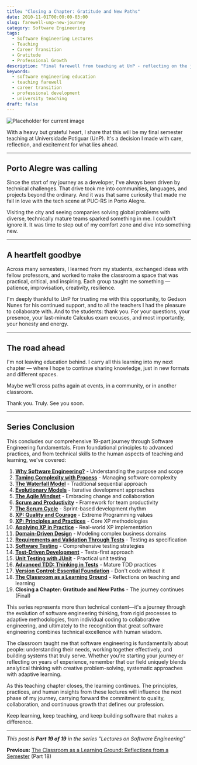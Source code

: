 ```yaml
---
title: "Closing a Chapter: Gratitude and New Paths"
date: 2010-11-01T00:00:00-03:00
slug: farewell-unp-new-journey
category: Software Engineering
tags:
  - Software Engineering Lectures
  - Teaching
  - Career Transition
  - Gratitude
  - Professional Growth
description: "Final farewell from teaching at UnP - reflecting on the journey and moving forward to new challenges in Porto Alegre."
keywords:
  - software engineering education
  - teaching farewell
  - career transition
  - professional development
  - university teaching
draft: false
---
```


![Placeholder for current image](path/to/image-placeholder.jpeg)

With a heavy but grateful heart, I share that this will be my final semester teaching at Universidade Potiguar (UnP). It's a decision I made with care, reflection, and excitement for what lies ahead.

---

## Porto Alegre was calling

Since the start of my journey as a developer, I've always been driven by technical challenges. That drive took me into communities, languages, and projects beyond the ordinary. And it was that same curiosity that made me fall in love with the tech scene at PUC-RS in Porto Alegre.

Visiting the city and seeing companies solving global problems with diverse, technically mature teams sparked something in me. I couldn't ignore it. It was time to step out of my comfort zone and dive into something new.

---

## A heartfelt goodbye

Across many semesters, I learned from my students, exchanged ideas with fellow professors, and worked to make the classroom a space that was practical, critical, and inspiring. Each group taught me something — patience, improvisation, creativity, resilience.

I'm deeply thankful to UnP for trusting me with this opportunity, to Gedson Nunes for his continued support, and to all the teachers I had the pleasure to collaborate with. And to the students: thank you. For your questions, your presence, your last-minute Calculus exam excuses, and most importantly, your honesty and energy.

---

## The road ahead

I'm not leaving education behind. I carry all this learning into my next chapter — where I hope to continue sharing knowledge, just in new formats and different spaces.

Maybe we'll cross paths again at events, in a community, or in another classroom.

Thank you. Truly. See you soon.

---

## Series Conclusion

This concludes our comprehensive 19-part journey through Software Engineering fundamentals. From foundational principles to advanced practices, and from technical skills to the human aspects of teaching and learning, we've covered:

1. **[Why Software Engineering?](/en/posts/2010-02-24-software-engineering-purpose/)** - Understanding the purpose and scope
2. **[Taming Complexity with Process](/en/posts/2010-03-02-complexity-process/)** - Managing software complexity
3. **[The Waterfall Model](/en/posts/2010-03-10-waterfall-model/)** - Traditional sequential approach
4. **[Evolutionary Models](/en/posts/2010-03-18-evolutionary-models/)** - Iterative development approaches
5. **[The Agile Mindset](/en/posts/2010-03-26-agile-mindset/)** - Embracing change and collaboration
6. **[Scrum and Productivity](/en/posts/2010-04-03-scrum-productivity/)** - Framework for team productivity
7. **[The Scrum Cycle](/en/posts/2010-04-11-scrum-cycle/)** - Sprint-based development rhythm
8. **[XP: Quality and Courage](/en/posts/2010-04-19-xp-quality-courage/)** - Extreme Programming values
9. **[XP: Principles and Practices](/en/posts/2010-05-01-xp-principles-practices/)** - Core XP methodologies
10. **[Applying XP in Practice](/en/posts/2010-05-08-applying-xp-strategies/)** - Real-world XP implementation
11. **[Domain-Driven Design](/en/posts/2010-05-15-domain-driven-design/)** - Modeling complex business domains
12. **[Requirements and Validation Through Tests](/en/posts/2010-05-22-requirements-validation-tests/)** - Testing as specification
13. **[Software Testing](/en/posts/2010-05-29-software-testing/)** - Comprehensive testing strategies
14. **[Test-Driven Development](/en/posts/2010-06-05-test-driven-development/)** - Tests-first approach
15. **[Unit Testing with JUnit](/en/posts/2010-06-12-junit-unit-testing/)** - Practical unit testing
16. **[Advanced TDD: Thinking in Tests](/en/posts/2010-06-19-advanced-tdd-thinking-tests/)** - Mature TDD practices
17. **[Version Control: Essential Foundation](/en/posts/2010-06-26-version-control-essential-foundation/)** - Don't code without it
18. **[The Classroom as a Learning Ground](/en/posts/2010-07-03-classroom-learning-reflections/)** - Reflections on teaching and learning
19. **Closing a Chapter: Gratitude and New Paths** - The journey continues (Final)

This series represents more than technical content—it's a journey through the evolution of software engineering thinking, from rigid processes to adaptive methodologies, from individual coding to collaborative engineering, and ultimately to the recognition that great software engineering combines technical excellence with human wisdom.

The classroom taught me that software engineering is fundamentally about people: understanding their needs, working together effectively, and building systems that truly serve. Whether you're starting your journey or reflecting on years of experience, remember that our field uniquely blends analytical thinking with creative problem-solving, systematic approaches with adaptive learning.

As this teaching chapter closes, the learning continues. The principles, practices, and human insights from these lectures will influence the next phase of my journey, carrying forward the commitment to quality, collaboration, and continuous growth that defines our profession.

Keep learning, keep teaching, and keep building software that makes a difference.

---

_This post is **Part 19 of 19** in the series "Lectures on Software Engineering"_

**Previous:** [The Classroom as a Learning Ground: Reflections from a Semester](/en/posts/2010-07-03-classroom-learning-reflections/) (Part 18)
